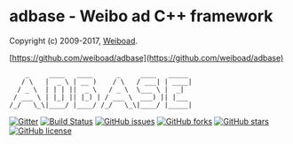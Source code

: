 adbase - Weibo ad C++ framework
==================================================

Copyright (c) 2009-2017, [Weiboad](http://www.weibo.com/).

[https://github.com/weiboad/adbase](https://github.com/weiboad/adbase)

```
    _     ____   ____      _     ____   _____ 
   / \   |  _ \ | __ )    / \   / ___| | ____|
  / _ \  | | | ||  _ \   / _ \  \___ \ |  _|  
 / ___ \ | |_| || |_) | / ___ \  ___) || |___ 
/_/   \_\|____/ |____/ /_/   \_\|____/ |_____|
```

[![Gitter](https://badges.gitter.im/weiboad/adbase.svg)](https://gitter.im/weiboad/adbase?utm_source=badge&utm_medium=badge&utm_campaign=pr-badge)
[![Build Status](https://travis-ci.org/weiboad/adbase.svg?branch=master)](https://travis-ci.org/weiboad/adbase)
[![GitHub issues](https://img.shields.io/github/issues/weiboad/adbase.svg)](https://github.com/weiboad/adbase/issues)
[![GitHub forks](https://img.shields.io/github/forks/weiboad/adbase.svg)](https://github.com/weiboad/adbase/network)
[![GitHub stars](https://img.shields.io/github/stars/weiboad/adbase.svg)](https://github.com/weiboad/adbase/stargazers)
[![GitHub license](https://img.shields.io/badge/license-Apache%202-blue.svg)](https://raw.githubusercontent.com/weiboad/adbase/master/LICENSE)
